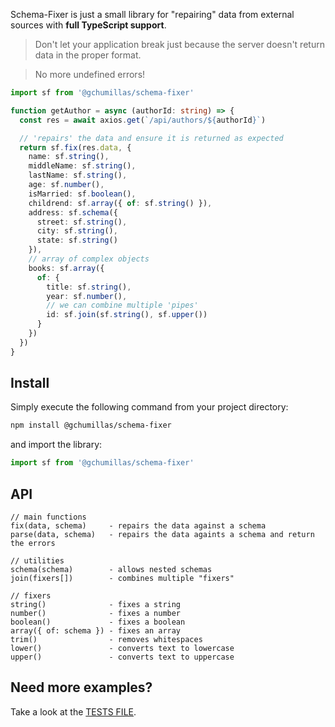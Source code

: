 Schema-Fixer is just a small library for "repairing" data from external sources with **full TypeScript support**.

> Don't let your application break just because the server doesn't return data in the proper format.

> No more undefined errors!

```ts
import sf from '@gchumillas/schema-fixer'

function getAuthor = async (authorId: string) => {
  const res = await axios.get(`/api/authors/${authorId}`)

  // 'repairs' the data and ensure it is returned as expected
  return sf.fix(res.data, {
    name: sf.string(),
    middleName: sf.string(),
    lastName: sf.string(),
    age: sf.number(),
    isMarried: sf.boolean(),
    childrend: sf.array({ of: sf.string() }),
    address: sf.schema({
      street: sf.string(),
      city: sf.string(),
      state: sf.string()
    }),
    // array of complex objects
    books: sf.array({
      of: {
        title: sf.string(),
        year: sf.number(),
        // we can combine multiple 'pipes'
        id: sf.join(sf.string(), sf.upper())
      }
    })
  })
}
```

## Install

Simply execute the following command from your project directory:

```bash
npm install @gchumillas/schema-fixer
```

and import the library:

```js
import sf from '@gchumillas/schema-fixer'
```

## API

```
// main functions
fix(data, schema)     - repairs the data against a schema
parse(data, schema)   - repairs the data againts a schema and return the errors

// utilities
schema(schema)        - allows nested schemas
join(fixers[])        - combines multiple "fixers"

// fixers
string()              - fixes a string
number()              - fixes a number
boolean()             - fixes a boolean
array({ of: schema }) - fixes an array
trim()                - removes whitespaces
lower()               - converts text to lowercase
upper()               - converts text to uppercase
```

## Need more examples?

Take a look at the [TESTS FILE](./src/index.test.js).
